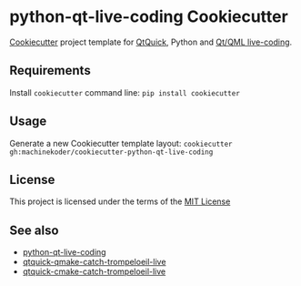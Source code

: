 # python-qt-live-coding Cookiecutter

[Cookiecutter](https://github.com/audreyr/cookiecutter) project template for [QtQuick](https://doc.qt.io/qt-5/qtquick-index.html), Python and [Qt/QML live-coding](https://machinekoder.com/speed-up-your-gui-development-with-python-qt-and-qml-live-coding/).

## Requirements
Install `cookiecutter` command line: `pip install cookiecutter`

## Usage
Generate a new Cookiecutter template layout: `cookiecutter gh:machinekoder/cookiecutter-python-qt-live-coding`

## License
This project is licensed under the terms of the [MIT License](/LICENSE)

## See also
* [python-qt-live-coding](https://github.com/machinekoder/python-qt-live-coding)
* [qtquick-qmake-catch-trompeloeil-live](https://github.com/machinekoder/cookiecutter-qtquick-qmake-catch-trompeloeil-live)
* [qtquick-cmake-catch-trompeloeil-live](https://github.com/machinekoder/cookiecutter-qtquick-cmake-catch-trompeloeil-live)
